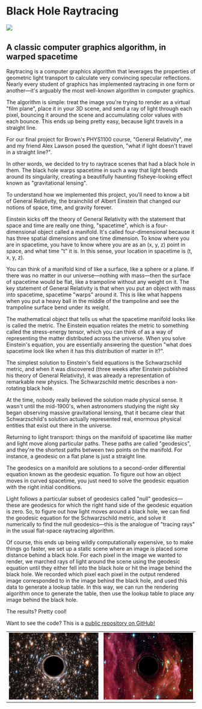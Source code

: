 # Black Hole Raytracing

![](img/black-holes/black-holes.jpg)

<div id="modal-scroll-point"/>

<div id="modal-subtitle-container"><h2 id="modal-subtitle">A classic computer graphics algorithm, in warped spacetime</h2></div>

Raytracing is a computer graphics algorithm that leverages the properties of geometric light transport to calculate very convincing specular reflections. Nearly every student of graphics has implemented raytracing in one form or another—it's arguably the most well-known algorithm in computer graphics.

The algorithm is simple: treat the image you're trying to render as a virtual "film plane", place it in your 3D scene, and send a ray of light through each pixel, bouncing it around the scene and accumulating color values with each bounce. This ends up being pretty easy, because light travels in a straight line.

For our final project for Brown's PHYS1100 course, "General Relativity", me and my friend Alex Lawson posed the question, "what if light doesn't travel in a straight line?".

In other words, we decided to try to raytrace scenes that had a black hole in them. The black hole warps spacetime in such a way that light bends around its singularity, creating a beautifully haunting fisheye-looking effect known as "gravitational lensing".

To understand how we implemented this project, you'll need to know a bit of General Relativity, the brainchild of Albert Einstein that changed our notions of space, time, and gravity forever.

Einstein kicks off the theory of General Relativity with the statement that space and time are really one thing, "spacetime", which is a four-dimensional object called a manifold. It's called four-dimensional because it has three spatial dimensions and one time dimension. To know where you are in spacetime, you have to know where you are as an (x, y, z) point in space, and what time "t" it is. In this sense, your location in spacetime is (t, x, y, z).

You can think of a manifold kind of like a surface, like a sphere or a plane. If there was no matter in our universe—nothing with mass—then the surface of spacetime would be flat, like a trampoline without any weight on it. The key statement of General Relativity is that when you put an object with mass into spacetime, spacetime "warps" around it. This is like what happens when you put a heavy ball in the middle of the trampoline and see the trampoline surface bend under its weight.

The mathematical object that tells us what the spacetime manifold looks like is called the metric. The Einstein equation relates the metric to something called the stress-energy tensor, which you can think of as a way of representing the matter distributed across the universe. When you solve Einstein's equation, you are essentially answering the question "what does spacetime look like when it has this distribution of matter in it?".

The simplest solution to Einstein's field equations is the Schwarzschild metric, and when it was discovered (three weeks after Einstein published his theory of General Relativity), it was already a representation of remarkable new physics. The Schwarzschild metric describes a non-rotating black hole.

At the time, nobody really believed the solution made physical sense. It wasn't until the mid-1900's, when astronomers studying the night sky began observing massive gravitational lensing, that it became clear that Schwarzschild's solution actually represented real, enormous physical entities that exist out there in the universe.

Returning to light transport: things on the manifold of spacetime like matter and light move along particular paths. These paths are called "geodesics", and they're the shortest paths between two points on the manifold. For instance, a geodesic on a flat plane is just a straight line.

The geodesics on a manifold are solutions to a second-order differential equation known as the geodesic equation. To figure out how an object moves in curved spacetime, you just need to solve the geodesic equation with the right initial conditions.

Light follows a particular subset of geodesics called "null" geodesics—these are geodesics for which the right hand side of the geodesic equation is zero. So, to figure out how light moves around a black hole, we can find the geodesic equation for the Schwarzschild metric, and solve it numerically to find the null geodesics—this is the analogue of "tracing rays" in the usual flat-space raytracing algorithm.

Of course, this ends up being wildly computationally expensive, so to make things go faster, we set up a static scene where an image is placed some distance behind a black hole. For each pixel in the image we wanted to render, we marched rays of light around the scene using the geodesic equation until they either fell into the black hole or hit the image behind the black hole. We recorded which pixel each pixel in the output rendered image corresponded to in the image behind the black hole, and used this data to generate a lookup table. In this way, we can run the rendering algorithm once to generate the table, then use the lookup table to place any image behind the black hole.

The results? Pretty cool!

Want to see the code? This is a [public repository on GitHub!](https://github.com/bguesman/black-hole-raytracing)

<!-- Easiest way to display 2 images side-by-side is to use a markdown table -->

|                                      |                                      |
| :----------------------------------: | :----------------------------------: |
| ![](img/black-holes/stars-1-bh.jpg) | ![](img/black-holes/stars-2-bh.jpg) |

##
